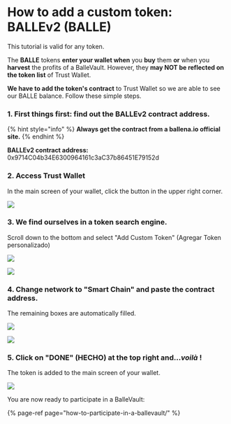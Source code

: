 # How to add a custom token: BALLEv2 \(BALLE\)

This tutorial is valid for any token.

The **BALLE** tokens **enter your wallet when** you **buy** them **or** when you **harvest** the profits of a BalleVault. However, they **may NOT be reflected on the token list** of Trust Wallet.

**We have to add the token's contract** to Trust Wallet so we are able to see our BALLE balance. Follow these simple steps.



### 1. First things first: **find out the BALLEv2 contract address.**

{% hint style="info" %}
**Always get the contract from a ballena.io official site.**
{% endhint %}

**BALLEv2 contract address:** 0x9714C04b34E6300964161c3aC37b86451E79152d



### **2. Access Trust Wallet**

In the main screen of your wallet, click the button in the upper right corner.  


![](../../../../../.gitbook/assets/image%20%2843%29.png)



### **3. We find ourselves in a token search engine.**

Scroll down to the bottom and select "Add Custom Token" \(Agregar Token personalizado\)



![](../../../../../.gitbook/assets/image%20%2845%29.png)

![](../../../../../.gitbook/assets/image%20%2844%29.png)



### **4. Change network to "Smart Chain" and paste the contract address.**

The remaining boxes are automatically filled.



![](../../../../../.gitbook/assets/image%20%2841%29.png)

![](../../../../../.gitbook/assets/image%20%2838%29.png)



### **5. Click on "DONE" \(HECHO\) at the top right and...**_**voilà**_ **!**

The token is added to the main screen of your wallet.



![](../../../../../.gitbook/assets/image%20%2846%29.png)



You are now ready to participate in a BalleVault:

{% page-ref page="how-to-participate-in-a-ballevault/" %}





